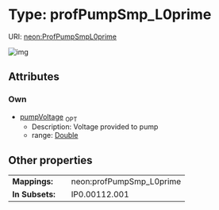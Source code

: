 
# Type: profPumpSmp_L0prime




URI: [neon:ProfPumpSmpL0prime](https://data.neonscience.org/ProfPumpSmpL0prime)


![img](http://yuml.me/diagram/nofunky;dir:TB/class/)

## Attributes


### Own

 * [pumpVoltage](pumpVoltage.md)  <sub>OPT</sub>
    * Description: Voltage provided to pump
    * range: [Double](types/Double.md)

## Other properties

|  |  |  |
| --- | --- | --- |
| **Mappings:** | | neon:profPumpSmp_L0prime |
| **In Subsets:** | | IP0.00112.001 |

